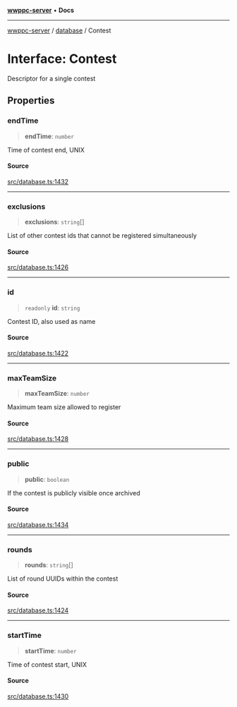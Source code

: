 [**wwppc-server**](../../README.md) • **Docs**

***

[wwppc-server](../../modules.md) / [database](../README.md) / Contest

# Interface: Contest

Descriptor for a single contest

## Properties

### endTime

> **endTime**: `number`

Time of contest end, UNIX

#### Source

[src/database.ts:1432](https://github.com/WWPPC/WWPPC-server/blob/2f411756995c4ec8bd83114e0be6e407a493af19/src/database.ts#L1432)

***

### exclusions

> **exclusions**: `string`[]

List of other contest ids that cannot be registered simultaneously

#### Source

[src/database.ts:1426](https://github.com/WWPPC/WWPPC-server/blob/2f411756995c4ec8bd83114e0be6e407a493af19/src/database.ts#L1426)

***

### id

> `readonly` **id**: `string`

Contest ID, also used as name

#### Source

[src/database.ts:1422](https://github.com/WWPPC/WWPPC-server/blob/2f411756995c4ec8bd83114e0be6e407a493af19/src/database.ts#L1422)

***

### maxTeamSize

> **maxTeamSize**: `number`

Maximum team size allowed to register

#### Source

[src/database.ts:1428](https://github.com/WWPPC/WWPPC-server/blob/2f411756995c4ec8bd83114e0be6e407a493af19/src/database.ts#L1428)

***

### public

> **public**: `boolean`

If the contest is publicly visible once archived

#### Source

[src/database.ts:1434](https://github.com/WWPPC/WWPPC-server/blob/2f411756995c4ec8bd83114e0be6e407a493af19/src/database.ts#L1434)

***

### rounds

> **rounds**: `string`[]

List of round UUIDs within the contest

#### Source

[src/database.ts:1424](https://github.com/WWPPC/WWPPC-server/blob/2f411756995c4ec8bd83114e0be6e407a493af19/src/database.ts#L1424)

***

### startTime

> **startTime**: `number`

Time of contest start, UNIX

#### Source

[src/database.ts:1430](https://github.com/WWPPC/WWPPC-server/blob/2f411756995c4ec8bd83114e0be6e407a493af19/src/database.ts#L1430)
